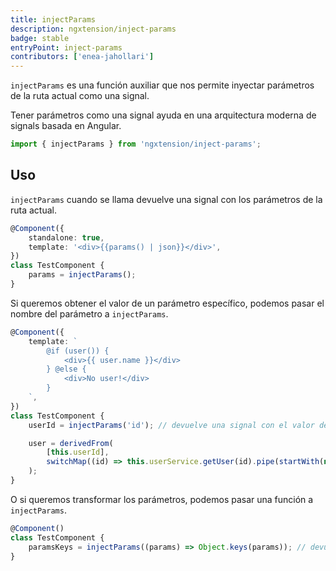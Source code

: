 ```yaml
---
title: injectParams
description: ngxtension/inject-params
badge: stable
entryPoint: inject-params
contributors: ['enea-jahollari']
---
```


`injectParams` es una función auxiliar que nos permite inyectar parámetros de la ruta actual como una signal.

Tener parámetros como una signal ayuda en una arquitectura moderna de signals basada en Angular.

```ts
import { injectParams } from 'ngxtension/inject-params';
```

## Uso

`injectParams` cuando se llama devuelve una signal con los parámetros de la ruta actual.

```ts
@Component({
	standalone: true,
	template: '<div>{{params() | json}}</div>',
})
class TestComponent {
	params = injectParams();
}
```

Si queremos obtener el valor de un parámetro específico, podemos pasar el nombre del parámetro a `injectParams`.

```ts
@Component({
	template: `
		@if (user()) {
			<div>{{ user.name }}</div>
		} @else {
			<div>No user!</div>
		}
	`,
})
class TestComponent {
	userId = injectParams('id'); // devuelve una signal con el valor del parámetro de ruta id

	user = derivedFrom(
		[this.userId],
		switchMap((id) => this.userService.getUser(id).pipe(startWith(null))),
	);
}
```

O si queremos transformar los parámetros, podemos pasar una función a `injectParams`.

```ts
@Component()
class TestComponent {
	paramsKeys = injectParams((params) => Object.keys(params)); // devuelve una signal con las keys de los parámetros de la ruta
}
```
